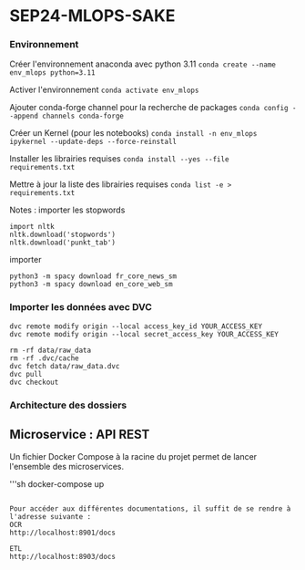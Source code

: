 # SEP24-MLOPS-SAKE

### Environnement
Créer l'environnement anaconda avec python 3.11
```conda create --name env_mlops python=3.11```

Activer l'environnement
```conda activate env_mlops```

Ajouter conda-forge channel pour la recherche de packages
```conda config --append channels conda-forge```

Créer un Kernel (pour les notebooks)
```conda install -n env_mlops ipykernel --update-deps --force-reinstall```

Installer les librairies requises
```conda install --yes --file requirements.txt```

Mettre à jour la liste des librairies requises
```conda list -e > requirements.txt```

Notes : 
importer les stopwords
```
import nltk
nltk.download('stopwords')
nltk.download('punkt_tab')
```
importer 
```
python3 -m spacy download fr_core_news_sm
python3 -m spacy download en_core_web_sm
```
### Importer les données avec DVC
```
dvc remote modify origin --local access_key_id YOUR_ACCESS_KEY
dvc remote modify origin --local secret_access_key YOUR_ACCESS_KEY

rm -rf data/raw_data
rm -rf .dvc/cache
dvc fetch data/raw_data.dvc
dvc pull 
dvc checkout
```

### Architecture des dossiers



## Microservice : API REST
Un fichier Docker Compose à la racine du projet permet de lancer l'ensemble des microservices.

'''sh
docker-compose up
```

Pour accéder aux différentes documentations, il suffit de se rendre à l'adresse suivante :
OCR
http://localhost:8901/docs

ETL
http://localhost:8903/docs
